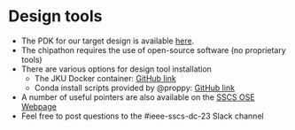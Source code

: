 # Design tools

* The PDK for our target design is available [here](https://github.com/google/gf180mcu-pdk).  
* The chipathon requires the use of open-source software (no proprietary tools)
* There are various options for design tool installation
  * The JKU Docker container: [GitHub link](https://github.com/hpretl/iic-osic-tools)
  * Conda install scripts provided by @proppy: [GitHub link](https://github.com/proppy/conda-eda/releases/)
* A number of useful pointers are also available on the [SSCS OSE Webpage](https://sscs-ose.github.io/)
* Feel free to post questions to the #ieee-sscs-dc-23 Slack channel
